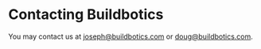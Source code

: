 # Contacting Buildbotics

You may contact us at <a href="mailto:joseph@buildbotics.com">joseph@buildbotics.com</a> or <a href="mailto:doug@buildbotics.com">doug@buildbotics.com</a>.
